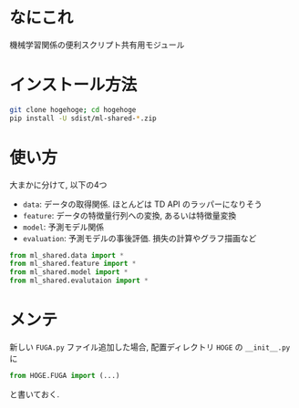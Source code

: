 # なにこれ
機械学習関係の便利スクリプト共有用モジュール

# インストール方法

```bash
git clone hogehoge; cd hogehoge
pip install -U sdist/ml-shared-*.zip
```

# 使い方

大まかに分けて, 以下の4つ

* `data`: データの取得関係. ほとんどは TD API のラッパーになりそう
* `feature`:  データの特徴量行列への変換, あるいは特徴量変換
* `model`: 予測モデル関係
* `evaluation`: 予測モデルの事後評価. 損失の計算やグラフ描画など

```python
from ml_shared.data import *
from ml_shared.feature import *
from ml_shared.model import *
from ml_shared.evalutaion import *
```

# メンテ
新しい `FUGA.py` ファイル追加した場合, 配置ディレクトリ `HOGE` の `__init__.py` に

```python
from HOGE.FUGA import (...)
```

と書いておく.